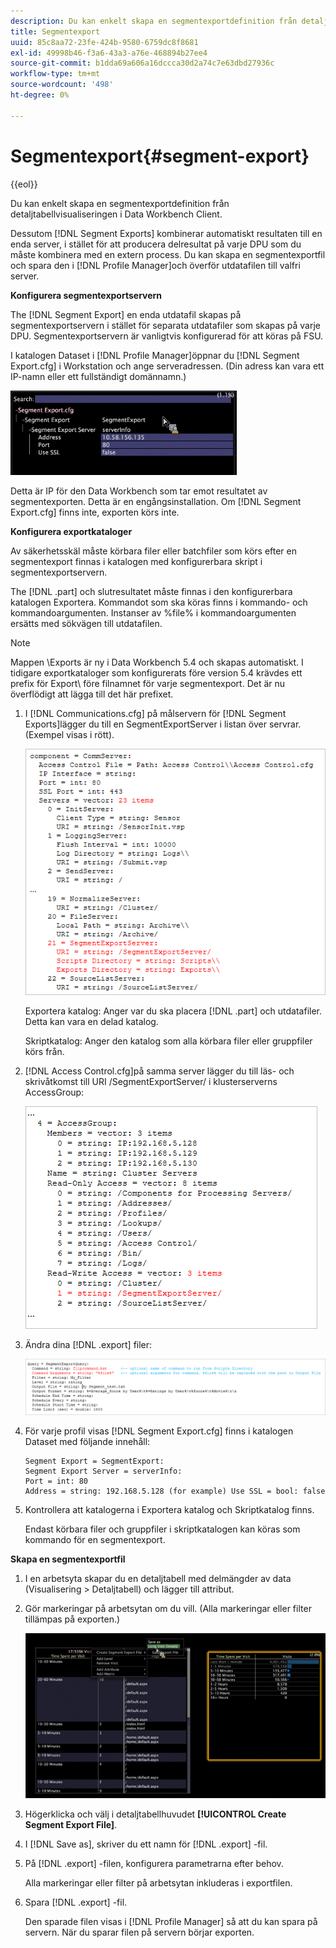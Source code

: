 ```yaml
---
description: Du kan enkelt skapa en segmentexportdefinition från detaljtabellvisualiseringen i Data Workbench Client.
title: Segmentexport
uuid: 85c8aa72-23fe-424b-9580-6759dc8f8681
exl-id: 49998b46-f3a6-43a3-a76e-468894b27ee4
source-git-commit: b1dda69a606a16dccca30d2a74c7e63dbd27936c
workflow-type: tm+mt
source-wordcount: '498'
ht-degree: 0%

---
```


# Segmentexport{#segment-export}

{{eol}}

Du kan enkelt skapa en segmentexportdefinition från detaljtabellvisualiseringen i Data Workbench Client.

Dessutom [!DNL Segment Exports] kombinerar automatiskt resultaten till en enda server, i stället för att producera delresultat på varje DPU som du måste kombinera med en extern process. Du kan skapa en segmentexportfil och spara den i [!DNL Profile Manager]och överför utdatafilen till valfri server.

**Konfigurera segmentexportservern**

The [!DNL Segment Export] en enda utdatafil skapas på segmentexportservern i stället för separata utdatafiler som skapas på varje DPU. Segmentexportservern är vanligtvis konfigurerad för att köras på FSU.

I katalogen Dataset i [!DNL Profile Manager]öppnar du [!DNL Segment Export.cfg] i Workstation och ange serveradressen. (Din adress kan vara ett IP-namn eller ett fullständigt domännamn.)

![](assets/segment_export_cfg.png)

Detta är IP för den Data Workbench som tar emot resultatet av segmentexporten. Detta är en engångsinstallation. Om [!DNL Segment Export.cfg] finns inte, exporten körs inte.

**Konfigurera exportkataloger**

Av säkerhetsskäl måste körbara filer eller batchfiler som körs efter en segmentexport finnas i katalogen med konfigurerbara skript i segmentexportservern.

The [!DNL .part] och slutresultatet måste finnas i den konfigurerbara katalogen Exportera. Kommandot som ska köras finns i kommando- och kommandoargumenten. Instanser av %file% i kommandoargumenten ersätts med sökvägen till utdatafilen.

>[!NOTE]
>
>Mappen \Exports är ny i Data Workbench 5.4 och skapas automatiskt. I tidigare exportkataloger som konfigurerats före version 5.4 krävdes ett prefix för Export\ före filnamnet för varje segmentexport. Det är nu överflödigt att lägga till det här prefixet.

1. I [!DNL Communications.cfg] på målservern för [!DNL Segment Exports]lägger du till en SegmentExportServer i listan över servrar. (Exempel visas i rött).

   ![](assets/communications_cfg_example.png)

   Exportera katalog: Anger var du ska placera [!DNL .part] och utdatafiler. Detta kan vara en delad katalog.

   Skriptkatalog: Anger den katalog som alla körbara filer eller gruppfiler körs från.

1. [!DNL Access Control.cfg]på samma server lägger du till läs- och skrivåtkomst till URI /SegmentExportServer/ i klusterserverns AccessGroup:

   ![](assets/accesscontrol_cfg_example.png)

1. Ändra dina [!DNL .export] filer:

   ![](assets/segment_export_query_example.png)

1. För varje profil visas [!DNL Segment Export.cfg] finns i katalogen Dataset med följande innehåll:

   ```
   Segment Export = SegmentExport:
   Segment Export Server = serverInfo:
   Port = int: 80
   Address = string: 192.168.5.128 (for example) Use SSL = bool: false
   ```

1. Kontrollera att katalogerna i Exportera katalog och Skriptkatalog finns.

   Endast körbara filer och gruppfiler i skriptkatalogen kan köras som kommando för en segmentexport.

**Skapa en segmentexportfil**

1. I en arbetsyta skapar du en detaljtabell med delmängder av data (Visualisering > Detaljtabell) och lägger till attribut.
1. Gör markeringar på arbetsytan om du vill. (Alla markeringar eller filter tillämpas på exporten.)

   ![](assets/create_segment_export_file.png)

1. Högerklicka och välj i detaljtabellhuvudet **[!UICONTROL Create Segment Export File]**.
1. I [!DNL Save as], skriver du ett namn för [!DNL .export] -fil.
1. På [!DNL .export] -filen, konfigurera parametrarna efter behov.

   Alla markeringar eller filter på arbetsytan inkluderas i exportfilen.

1. Spara [!DNL .export] -fil.

   Den sparade filen visas i [!DNL Profile Manager] så att du kan spara på servern. När du sparar filen på servern börjar exporten.
